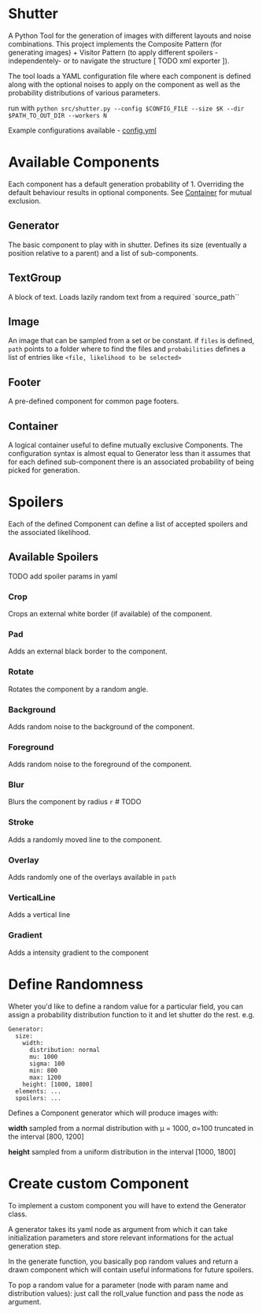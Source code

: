 # Shutter


A Python Tool for the generation of images with different layouts and noise combinations.
This project implements the Composite Pattern (for generating images) + Visitor Pattern (to apply different spoilers -independentely- or to navigate the structure [ TODO xml exporter ]).

The tool loads a YAML configuration file where each component is defined along with the optional noises to apply on the component as well as the probability distributions of various parameters.

run with `python src/shutter.py --config $CONFIG_FILE --size $K --dir $PATH_TO_OUT_DIR --workers N`

Example configurations available - [config.yml](configs/config-2.yml)

# Available Components
Each component has a default generation probability of 1. Overriding the default behaviour results in optional components.
See [Container](#container) for mutual exclusion.

## Generator
The basic component to play with in shutter. Defines its size (eventually a position relative to a parent) and a list of sub-components.

## TextGroup
A block of text. Loads lazily random text from a required `source_path``

## Image
An image that can be sampled from a set or be constant. if `files` is defined, `path` points to a folder where to find the files and `probabilities` defines a list of entries like `<file, likelihood to be selected>`

## Footer
A pre-defined component for common page footers.

## Container
A logical container useful to define mutually exclusive Components. The configuration syntax is almost equal to Generator less than it assumes that for each defined sub-component there is an associated probability of being picked for generation.


# Spoilers

Each of the defined Component can define a list of accepted spoilers and the associated likelihood.

## Available Spoilers
TODO add spoiler params in yaml  
### Crop
Crops an external white border (if available) of the component.

### Pad
Adds an external black border to the component.

### Rotate
Rotates the component by a random angle.

### Background
Adds random noise to the background of the component.

### Foreground
Adds random noise to the foreground of the component.

### Blur
Blurs the component by radius `r` # TODO

### Stroke
Adds a randomly moved line to the component.

### Overlay
Adds randomly one of the overlays available in `path` 
### VerticalLine
Adds a vertical line 
### Gradient
Adds a intensity gradient to the component

# Define Randomness
Wheter you'd like to define a random value for a particular field, you can assign a probability distribution function to it and let shutter do the rest.  e.g.
```
Generator:
  size:
    width: 
      distribution: normal
      mu: 1000
      sigma: 100
      min: 800
      max: 1200
    height: [1000, 1800]
  elements: ...
  spoilers: ...
```

Defines a Component generator which will produce images with:

**width** sampled from a normal distribution with μ = 1000, σ=100 truncated in the interval [800, 1200]

**height** sampled from a uniform distribution in the interval [1000, 1800]

# Create custom Component

To implement a custom component you will have to extend the Generator class.

A generator takes its yaml node as argument from which it can take initialization parameters and store relevant informations
for the actual generation step.

In the generate function, you basically pop random values and return a drawn component which will contain useful informations
for future spoilers. 

To pop a random value for a parameter (node with param name and distribution values): just call the roll_value function 
and pass the node as argument.



